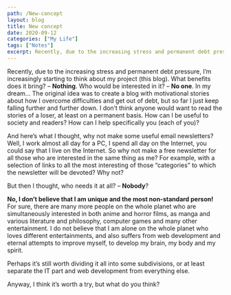 ```yaml
---
path: /New-concept
layout: blog
title: New concept
date: 2020-09-12
categories: ["My Life"]
tags: ["Notes"]
excerpt: Recently, due to the increasing stress and permanent debt pressure, I’m increasingly starting to think about my project
---
```


Recently, due to the increasing stress and permanent debt pressure, I’m increasingly starting to think about my project (this blog). What benefits does it bring? – **Nothing**. Who would be interested in it? – **No one**.
In my dream…
The original idea was to create a blog with motivational stories about how I overcome difficulties and get out of debt, but so far I just keep falling further and further down. I don’t think anyone would want to read the stories of a loser, at least on a permanent basis. How can I be useful to society and readers? How can I help specifically you (each of you)?

And here’s what I thought, why not make some useful email newsletters? Well, I work almost all day for a PC, I spend all day on the Internet, you could say that I live on the Internet. So why not make a free newsletter for all those who are interested in the same thing as me? For example, with a selection of links to all the most interesting of those “categories” to which the newsletter will be devoted? Why not?

But then I thought, who needs it at all? – **Nobody**?

**No, I don’t believe that I am unique and the most non-standard person!** For sure, there are many more people on the whole planet who are simultaneously interested in both anime and horror films, as manga and various literature and philosophy, computer games and many other entertainment. I do not believe that I am alone on the whole planet who loves different entertainments, and also suffers from web development and eternal attempts to improve myself, to develop my brain, my body and my spirit.

Perhaps it’s still worth dividing it all into some subdivisions, or at least separate the IT part and web development from everything else.

Anyway, I think it’s worth a try, but what do you think?
